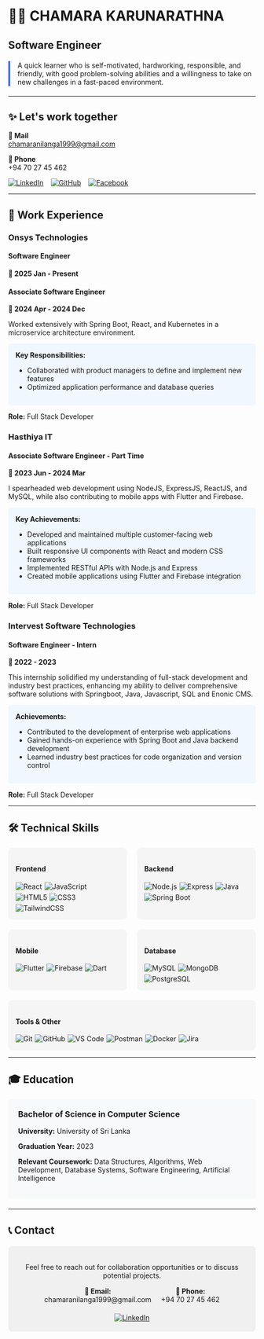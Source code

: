 # 👨‍💻 CHAMARA KARUNARATHNA

## Software Engineer

<div style="border-left: 4px solid #4a6ee0; padding-left: 15px; margin: 20px 0;">
A quick learner who is self-motivated, hardworking, responsible, and friendly, with good problem-solving abilities and a willingness to take on new challenges in a fast-paced environment.
</div>

---

## ✨ Let's work together

**📧 Mail**  
chamaranilanga1999@gmail.com

**📱 Phone**  
+94 70 27 45 462

<div style="display: flex; gap: 15px; margin-top: 10px;">
<a href="#"><img src="https://img.shields.io/badge/LinkedIn-0077B5?style=for-the-badge&logo=linkedin&logoColor=white" alt="LinkedIn"></a>
<a href="#"><img src="https://img.shields.io/badge/GitHub-100000?style=for-the-badge&logo=github&logoColor=white" alt="GitHub"></a>
<a href="#"><img src="https://img.shields.io/badge/Facebook-1877F2?style=for-the-badge&logo=facebook&logoColor=white" alt="Facebook"></a>
</div>

---

## 💼 Work Experience

### Onsys Technologies

#### Software Engineer
**📅 2025 Jan -  Present**

#### Associate Software Engineer
**📅 2024 Apr - 2024 Dec**

Worked extensively with Spring Boot, React, and Kubernetes in a microservice architecture environment.

<div style="background-color: #f0f7ff; border-radius: 5px; padding: 15px; margin: 10px 0;">
<strong>Key Responsibilities:</strong>
<ul>
<li>Collaborated with product managers to define and implement new features</li>
<li>Optimized application performance and database queries</li>
</ul>
</div>

**Role:** Full Stack Developer

### Hasthiya IT

#### Associate Software Engineer - Part Time
**📅 2023 Jun - 2024 Mar**

I spearheaded web development using NodeJS, ExpressJS, ReactJS, and MySQL, while also contributing to mobile apps with Flutter and Firebase.

<div style="background-color: #f0f7ff; border-radius: 5px; padding: 15px; margin: 10px 0;">
<strong>Key Achievements:</strong>
<ul>
<li>Developed and maintained multiple customer-facing web applications</li>
<li>Built responsive UI components with React and modern CSS frameworks</li>
<li>Implemented RESTful APIs with Node.js and Express</li>
<li>Created mobile applications using Flutter and Firebase integration</li>
</ul>
</div>

**Role:** Full Stack Developer

### Intervest Software Technologies

#### Software Engineer - Intern
**📅 2022 - 2023**

This internship solidified my understanding of full-stack development and industry best practices, enhancing my ability to deliver comprehensive software solutions with Springboot, Java, Javascript, SQL and Enonic CMS.

<div style="background-color: #f0f7ff; border-radius: 5px; padding: 15px; margin: 10px 0;">
<strong>Achievements:</strong>
<ul>
<li>Contributed to the development of enterprise web applications</li>
<li>Gained hands-on experience with Spring Boot and Java backend development</li>
<li>Learned industry best practices for code organization and version control</li>
</ul>
</div>

**Role:** Full Stack Developer

---

## 🛠️ Technical Skills

<div style="display: grid; grid-template-columns: repeat(2, 1fr); gap: 20px; margin: 20px 0;">

<div style="background-color: #f5f5f5; border-radius: 8px; padding: 15px;">
<h4>Frontend</h4>
<div style="display: flex; flex-wrap: wrap; gap: 5px;">
<img src="https://img.shields.io/badge/React-20232A?style=for-the-badge&logo=react&logoColor=61DAFB" alt="React">
<img src="https://img.shields.io/badge/JavaScript-F7DF1E?style=for-the-badge&logo=javascript&logoColor=black" alt="JavaScript">
<img src="https://img.shields.io/badge/HTML5-E34F26?style=for-the-badge&logo=html5&logoColor=white" alt="HTML5">
<img src="https://img.shields.io/badge/CSS3-1572B6?style=for-the-badge&logo=css3&logoColor=white" alt="CSS3">
<img src="https://img.shields.io/badge/Tailwind_CSS-38B2AC?style=for-the-badge&logo=tailwind-css&logoColor=white" alt="TailwindCSS">
</div>
</div>

<div style="background-color: #f5f5f5; border-radius: 8px; padding: 15px;">
<h4>Backend</h4>
<div style="display: flex; flex-wrap: wrap; gap: 5px;">
<img src="https://img.shields.io/badge/Node.js-43853D?style=for-the-badge&logo=node.js&logoColor=white" alt="Node.js">
<img src="https://img.shields.io/badge/Express.js-404D59?style=for-the-badge&logo=express&logoColor=white" alt="Express">
<img src="https://img.shields.io/badge/Java-ED8B00?style=for-the-badge&logo=java&logoColor=white" alt="Java">
<img src="https://img.shields.io/badge/Spring-6DB33F?style=for-the-badge&logo=spring&logoColor=white" alt="Spring Boot">
</div>
</div>

<div style="background-color: #f5f5f5; border-radius: 8px; padding: 15px;">
<h4>Mobile</h4>
<div style="display: flex; flex-wrap: wrap; gap: 5px;">
<img src="https://img.shields.io/badge/Flutter-02569B?style=for-the-badge&logo=flutter&logoColor=white" alt="Flutter">
<img src="https://img.shields.io/badge/Firebase-FFCA28?style=for-the-badge&logo=firebase&logoColor=black" alt="Firebase">
<img src="https://img.shields.io/badge/Dart-0175C2?style=for-the-badge&logo=dart&logoColor=white" alt="Dart">
</div>
</div>

<div style="background-color: #f5f5f5; border-radius: 8px; padding: 15px;">
<h4>Database</h4>
<div style="display: flex; flex-wrap: wrap; gap: 5px;">
<img src="https://img.shields.io/badge/MySQL-005C84?style=for-the-badge&logo=mysql&logoColor=white" alt="MySQL">
<img src="https://img.shields.io/badge/MongoDB-4EA94B?style=for-the-badge&logo=mongodb&logoColor=white" alt="MongoDB">
<img src="https://img.shields.io/badge/PostgreSQL-316192?style=for-the-badge&logo=postgresql&logoColor=white" alt="PostgreSQL">
</div>
</div>

</div>

<div style="background-color: #f5f5f5; border-radius: 8px; padding: 15px; margin-top: 20px;">
<h4>Tools & Other</h4>
<div style="display: flex; flex-wrap: wrap; gap: 5px;">
<img src="https://img.shields.io/badge/Git-F05032?style=for-the-badge&logo=git&logoColor=white" alt="Git">
<img src="https://img.shields.io/badge/GitHub-100000?style=for-the-badge&logo=github&logoColor=white" alt="GitHub">
<img src="https://img.shields.io/badge/Visual_Studio_Code-0078D4?style=for-the-badge&logo=visual%20studio%20code&logoColor=white" alt="VS Code">
<img src="https://img.shields.io/badge/Postman-FF6C37?style=for-the-badge&logo=Postman&logoColor=white" alt="Postman">
<img src="https://img.shields.io/badge/Docker-2CA5E0?style=for-the-badge&logo=docker&logoColor=white" alt="Docker">
<img src="https://img.shields.io/badge/Jira-0052CC?style=for-the-badge&logo=Jira&logoColor=white" alt="Jira">
</div>
</div>

---

## 🎓 Education

<div style="background-color: #f8f9fa; border-radius: 5px; padding: 20px; margin: 20px 0;">
<h3 style="margin-top: 0;">Bachelor of Science in Computer Science</h3>
<p><strong>University:</strong> University of Sri Lanka</p>
<p><strong>Graduation Year:</strong> 2023</p>
<p><strong>Relevant Coursework:</strong> Data Structures, Algorithms, Web Development, Database Systems, Software Engineering, Artificial Intelligence</p>
</div>

---

## 📞 Contact

<div style="background-color: #f0f0f0; border-radius: 8px; padding: 20px; margin: 20px 0; text-align: center;">
<p>Feel free to reach out for collaboration opportunities or to discuss potential projects.</p>

<div style="display: flex; justify-content: center; gap: 20px; margin-top: 15px;">
<div>
<strong>📧 Email:</strong><br>
chamaranilanga1999@gmail.com
</div>
<div>
<strong>📱 Phone:</strong><br>
+94 70 27 45 462
</div>
</div>

<div style="margin-top: 20px;">
<a href="#"><img src="https://img.shields.io/badge/LinkedIn-0077B5?style=for-the-badge&logo=linkedin&logoColor=white" alt="LinkedIn"></a>
</div>
</div>
